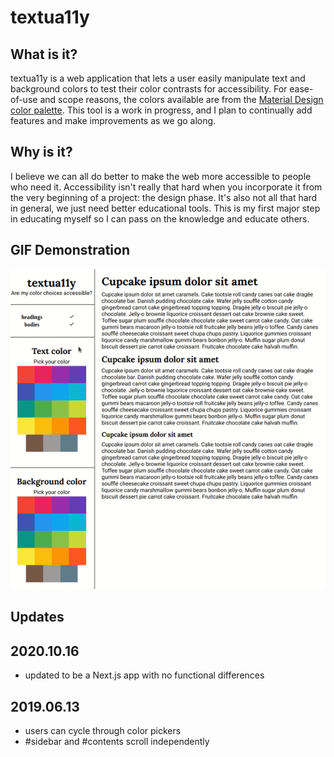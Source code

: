 # textua11y

## What is it?

textua11y is a web application that lets a user easily manipulate text and background colors to test their color contrasts for accessibility. For ease-of-use and scope reasons, the colors available are from the [Material Design color palette](https://material.io/tools/color/). This tool is a work in progress, and I plan to continually add features and make improvements as we go along.

## Why is it?

I believe we can all do better to make the web more accessible to people who need it. Accessibility isn't really that hard when you incorporate it from the very beginning of a project: the design phase. It's also not all that hard in general, we just need better educational tools. This is my first major step in educating myself so I can pass on the knowledge and educate others.

## GIF Demonstration

![Demonstration of the app's first version](/src/images/current.gif)

## Updates

## 2020.10.16

- updated to be a Next.js app with no functional differences

## 2019.06.13

- users can cycle through color pickers
- #sidebar and #contents scroll independently
